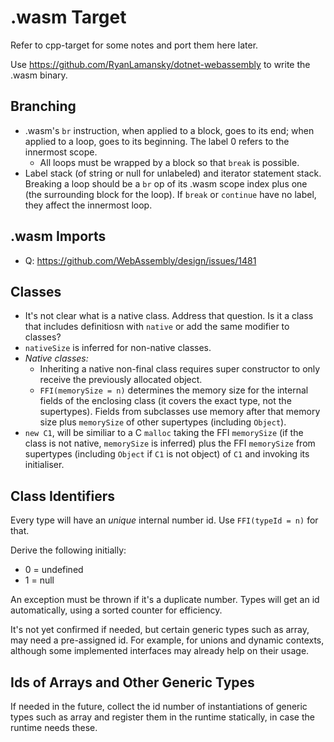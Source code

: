 # .wasm Target

Refer to cpp-target for some notes and port them here later.

Use https://github.com/RyanLamansky/dotnet-webassembly to write the .wasm binary.

## Branching

- .wasm's `br` instruction, when applied to a block, goes to its end; when applied to a loop, goes to its beginning. The label 0 refers to the innermost scope.
  - All loops must be wrapped by a block so that `break` is possible.
- Label stack (of string or null for unlabeled) and iterator statement stack. Breaking a loop should be a `br` op of its .wasm scope index plus one (the surrounding block for the loop). If `break` or `continue` have no label, they affect the innermost loop.

## .wasm Imports

- Q: https://github.com/WebAssembly/design/issues/1481

## Classes

- It's not clear what is a native class. Address that question. Is it a class that includes definitiosn with `native` or add the same modifier to classes?
- `nativeSize` is inferred for non-native classes.
- _Native classes:_
  - Inheriting a native non-final class requires super constructor to only receive the previously allocated object.
  - `FFI(memorySize = n)` determines the memory size for the internal fields of the enclosing class (it covers the exact type, not the supertypes). Fields from subclasses use memory after that memory size plus `memorySize` of other supertypes (including `Object`).
- `new C1`, will be similiar to a C `malloc` taking the FFI `memorySize` (if the class is not native, `memorySize` is inferred) plus the FFI `memorySize` from supertypes (including `Object` if `C1` is not object) of `C1` and invoking its initialiser.

## Class Identifiers

Every type will have an _unique_ internal number id. Use `FFI(typeId = n)` for that.

Derive the following initially:

- 0 = undefined
- 1 = null

An exception must be thrown if it's a duplicate number. Types will get an id automatically, using a sorted counter for efficiency.

It's not yet confirmed if needed, but certain generic types such as array, may need a pre-assigned id. For example, for unions and dynamic contexts, although some implemented interfaces may already help on their usage.

## Ids of Arrays and Other Generic Types

If needed in the future, collect the id number of instantiations of generic types such as array and register them in the runtime statically, in case the runtime needs these.